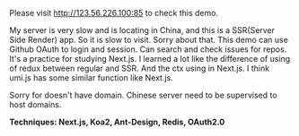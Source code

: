 Please visit http://123.56.226.100:85 to check this demo.


My server is very slow and is locating in China, and this is a SSR(Server Side Render) app. So it is slow to visit. Sorry about that.
This demo can use Github OAuth to login and session. Can search and check issues for repos. It's a practice for studying Next.js. I learned a lot like the difference of using of redux between regular and SSR. And the ctx using in Next.js. I think umi.js has some similar function like Next.js.


Sorry for doesn't have domain. Chinese server need to be supervised to host domains.

**Techniques: Next.js, Koa2, Ant-Design, Redis, OAuth2.0**

